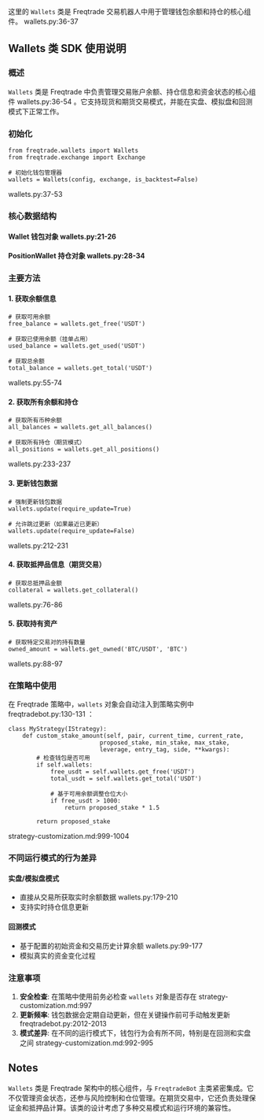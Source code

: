 这里的 `Wallets` 类是 Freqtrade 交易机器人中用于管理钱包余额和持仓的核心组件。 wallets.py:36-37

## Wallets 类 SDK 使用说明

### 概述

`Wallets` 类是 Freqtrade 中负责管理交易账户余额、持仓信息和资金状态的核心组件 wallets.py:36-54 。它支持现货和期货交易模式，并能在实盘、模拟盘和回测模式下正常工作。

### 初始化

```
from freqtrade.wallets import Wallets  
from freqtrade.exchange import Exchange  
  
# 初始化钱包管理器  
wallets = Wallets(config, exchange, is_backtest=False)
```

wallets.py:37-53

### 核心数据结构

#### Wallet 钱包对象 wallets.py:21-26

#### PositionWallet 持仓对象 wallets.py:28-34

### 主要方法

#### 1. 获取余额信息

```
# 获取可用余额  
free_balance = wallets.get_free('USDT')  
  
# 获取已使用余额（挂单占用）  
used_balance = wallets.get_used('USDT')   
  
# 获取总余额  
total_balance = wallets.get_total('USDT')
```

wallets.py:55-74

#### 2. 获取所有余额和持仓

```
# 获取所有币种余额  
all_balances = wallets.get_all_balances()  
  
# 获取所有持仓（期货模式）  
all_positions = wallets.get_all_positions()
```

wallets.py:233-237

#### 3. 更新钱包数据

```
# 强制更新钱包数据  
wallets.update(require_update=True)  
  
# 允许跳过更新（如果最近已更新）  
wallets.update(require_update=False)
```

wallets.py:212-231

#### 4. 获取抵押品信息（期货交易）

```
# 获取总抵押品金额  
collateral = wallets.get_collateral()
```

wallets.py:76-86

#### 5. 获取持有资产

```
# 获取特定交易对的持有数量  
owned_amount = wallets.get_owned('BTC/USDT', 'BTC')
```

wallets.py:88-97

### 在策略中使用

在 Freqtrade 策略中，`wallets` 对象会自动注入到策略实例中 freqtradebot.py:130-131 ：

```
class MyStrategy(IStrategy):  
    def custom_stake_amount(self, pair, current_time, current_rate,   
                          proposed_stake, min_stake, max_stake,   
                          leverage, entry_tag, side, **kwargs):  
        # 检查钱包是否可用  
        if self.wallets:  
            free_usdt = self.wallets.get_free('USDT')  
            total_usdt = self.wallets.get_total('USDT')  
              
            # 基于可用余额调整仓位大小  
            if free_usdt > 1000:  
                return proposed_stake * 1.5  
                  
        return proposed_stake
```

strategy-customization.md:999-1004

### 不同运行模式的行为差异

#### 实盘/模拟盘模式

- 直接从交易所获取实时余额数据 wallets.py:179-210
- 支持实时持仓信息更新

#### 回测模式

- 基于配置的初始资金和交易历史计算余额 wallets.py:99-177
- 模拟真实的资金变化过程

### 注意事项

1. **安全检查**: 在策略中使用前务必检查 `wallets` 对象是否存在 strategy-customization.md:997
2. **更新频率**: 钱包数据会定期自动更新，但在关键操作前可手动触发更新 freqtradebot.py:2012-2013
3. **模式差异**: 在不同的运行模式下，钱包行为会有所不同，特别是在回测和实盘之间 strategy-customization.md:992-995

## Notes

`Wallets` 类是 Freqtrade 架构中的核心组件，与 `FreqtradeBot` 主类紧密集成。它不仅管理资金状态，还参与风险控制和仓位管理。在期货交易中，它还负责处理保证金和抵押品计算。该类的设计考虑了多种交易模式和运行环境的兼容性。